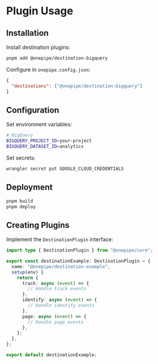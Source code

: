 # Plugin Usage

## Installation

Install destination plugins:

```bash
pnpm add @onepipe/destination-bigquery
```

Configure in `onepipe.config.json`:

```json
{
  "destinations": ["@onepipe/destination-bigquery"]
}
```

## Configuration

Set environment variables:

```bash
# BigQuery
BIGQUERY_PROJECT_ID=your-project
BIGQUERY_DATASET_ID=analytics
```

Set secrets:

```bash
wrangler secret put GOOGLE_CLOUD_CREDENTIALS
```

## Deployment

```bash
pnpm build
pnpm deploy
```

## Creating Plugins

Implement the `DestinationPlugin` interface:

```typescript
import type { DestinationPlugin } from "@onepipe/core";

export const destinationExample: DestinationPlugin = {
  name: "@onepipe/destination-example",
  setup(env) {
    return {
      track: async (event) => {
        // Handle track events
      },
      identify: async (event) => {
        // Handle identify events
      },
      page: async (event) => {
        // Handle page events
      },
    };
  },
};

export default destinationExample;
```
